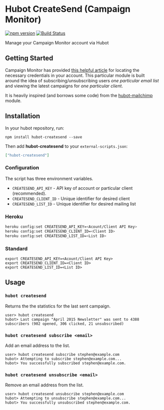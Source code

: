 # Hubot CreateSend (Campaign Monitor)

[![npm version](https://badge.fury.io/js/hubot-createsend.svg)](http://badge.fury.io/js/hubot-createsend) [![Build Status](https://travis-ci.org/stephenyeargin/hubot-createsend.png)](https://travis-ci.org/stephenyeargin/hubot-createsend)

Manage your Campaign Monitor account via Hubot

## Getting Started

Campaign Monitor has provided [this helpful article](http://help.campaignmonitor.com/topic.aspx?t=206) for locating the necessary credentials in your account. This particular module is built around the idea of subscribing/unsubscribing users _one particular email list_ and viewing the latest campaigns for _one particular client_.

It is heavily inspired (and borrows some code) from the [hubot-mailchimp](https://github.com/hubot-scripts/hubot-mailchimp) module.

## Installation

In your hubot repository, run:

`npm install hubot-createsend --save`

Then add **hubot-createsend** to your `external-scripts.json`:

```json
["hubot-createsend"]
```

### Configuration

The script has three environment variables.

- `CREATESEND_API_KEY` - API key of account or particular client (recommended).
- `CREATESEND_CLIENT_ID` - Unique identifier for desired client
- `CREATESEND_LIST_ID` - Unique identifier for desired mailing list

### Heroku

```bash
heroku config:set CREATESEND_API_KEY=<Acount/Client API Key>
heroku config:set CREATESEND_CLIENT_ID=<Client ID>
heroku config:set CREATESEND_LIST_ID=<List ID>
```

### Standard

```
export CREATESEND_API_KEY=<Acount/Client API Key>
export CREATESEND_CLIENT_ID=<Client ID>
export CREATESEND_LIST_ID=<List ID>
```

## Usage

### `hubot createsend`

Returns the the statistics for the last sent campaign.

```
user> hubot createsend
hubot> Last campaign "April 2015 Newsletter" was sent to 4388 subscribers (902 opened, 306 clicked, 21 unsubscribed)
```

### `hubot createsend subscribe <email>`

Add an email address to the list.

```
user> hubot createsend subscribe stephen@example.com
hubot> Attempting to subscribe stephen@example.com...
hubot> You successfully subscribed stephen@example.com.
```

### `hubot createsend unsubscribe <email>`

Remove an email address from the list.

```
user> hubot createsend unsubscribe stephen@example.com
hubot> Attempting to unsubscribe stephen@example.com...
hubot> You successfully unsubscribed stephen@example.com.
```
